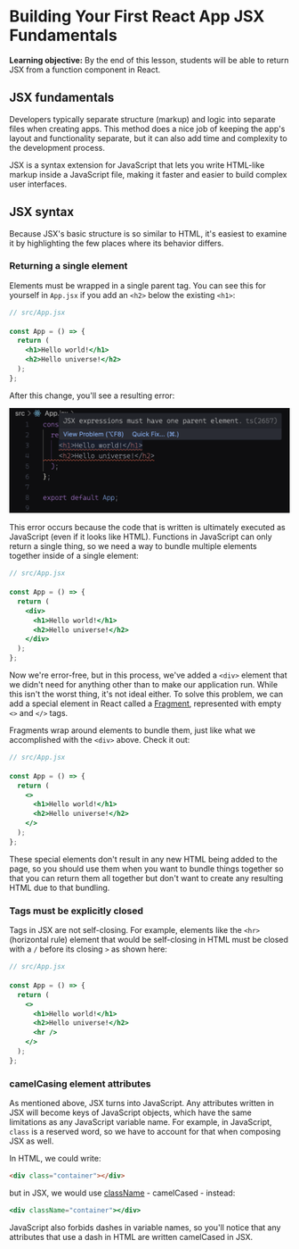 <h1>
  <span class="headline">Building Your First React App</span>
  <span class="subhead">JSX Fundamentals</span>
</h1>

**Learning objective:** By the end of this lesson, students will be able to return JSX from a function component in React.

## JSX fundamentals

Developers typically separate structure (markup) and logic into separate files when creating apps. This method does a nice job of keeping the app's layout and functionality separate, but it can also add time and complexity to the development process.

JSX is a syntax extension for JavaScript that lets you write HTML-like markup inside a JavaScript file, making it faster and easier to build complex user interfaces.

## JSX syntax

Because JSX's basic structure is so similar to HTML, it's easiest to examine it by highlighting the few places where its behavior differs.

### Returning a single element

Elements must be wrapped in a single parent tag. You can see this for yourself in `App.jsx` if you add an `<h2>` below the existing `<h1>`:

```jsx
// src/App.jsx

const App = () => {
  return (
    <h1>Hello world!</h1>
    <h2>Hello universe!</h2>
  );
};
```

After this change, you'll see a resulting error:

![An error indicating that JSX expressions must only have a single parent element.](./assets/return-multiple-elements.png)

This error occurs because the code that is written is ultimately executed as JavaScript (even if it looks like HTML). Functions in JavaScript can only return a single thing, so we need a way to bundle multiple elements together inside of a single element:

```jsx
// src/App.jsx

const App = () => {
  return (
    <div>
      <h1>Hello world!</h1>
      <h2>Hello universe!</h2>
    </div>
  );
};
```

Now we're error-free, but in this process, we've added a `<div>` element that we didn't need for anything other than to make our application run. While this isn't the worst thing, it's not ideal either. To solve this problem, we can add a special element in React called a [Fragment](https://react.dev/reference/react/Fragment), represented with empty `<>` and `</>` tags.

Fragments wrap around elements to bundle them, just like what we accomplished with the `<div>` above. Check it out:

```jsx
// src/App.jsx

const App = () => {
  return (
    <>
      <h1>Hello world!</h1>
      <h2>Hello universe!</h2>
    </>
  );
};
```

These special elements don't result in any new HTML being added to the page, so you should use them when you want to bundle things together so that you can return them all together but don't want to create any resulting HTML due to that bundling.

### Tags must be explicitly closed

Tags in JSX are not self-closing. For example, elements like the `<hr>` (horizontal rule) element that would be self-closing in HTML must be closed with a `/` before its closing `>` as shown here:

```jsx
// src/App.jsx

const App = () => {
  return (
    <>
      <h1>Hello world!</h1>
      <h2>Hello universe!</h2>
      <hr />
    </>
  );
};
```

### camelCasing element attributes

As mentioned above, JSX turns into JavaScript. Any attributes written in JSX will become keys of JavaScript objects, which have the same limitations as any JavaScript variable name. For example, in JavaScript, `class` is a reserved word, so we have to account for that when composing JSX as well.

In HTML, we could write:

```html
<div class="container"></div>
```

but in JSX, we would use [className](https://developer.mozilla.org/en-US/docs/Web/API/Element/className#notes) - camelCased - instead:

```jsx
<div className="container"></div>
```

JavaScript also forbids dashes in variable names, so you'll notice that any attributes that use a dash in HTML are written camelCased in JSX.

